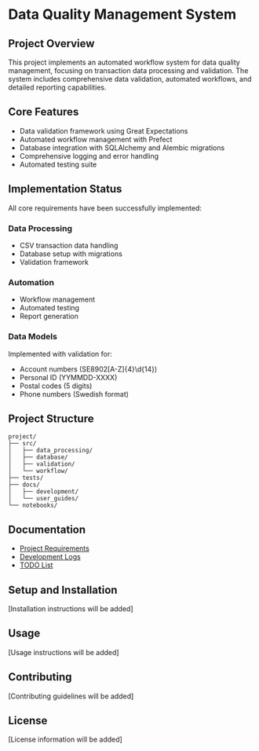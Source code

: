# Data Quality Management System

## Project Overview
This project implements an automated workflow system for data quality management, focusing on transaction data processing and validation. The system includes comprehensive data validation, automated workflows, and detailed reporting capabilities.

## Core Features
- Data validation framework using Great Expectations
- Automated workflow management with Prefect
- Database integration with SQLAlchemy and Alembic migrations
- Comprehensive logging and error handling
- Automated testing suite

## Implementation Status
All core requirements have been successfully implemented:

### Data Processing
- CSV transaction data handling
- Database setup with migrations
- Validation framework

### Automation
- Workflow management
- Automated testing
- Report generation

### Data Models
Implemented with validation for:
- Account numbers (SE8902[A-Z]{4}\d{14})
- Personal ID (YYMMDD-XXXX)
- Postal codes (5 digits)
- Phone numbers (Swedish format)

## Project Structure
```
project/
├── src/
│   ├── data_processing/
│   ├── database/
│   ├── validation/
│   └── workflow/
├── tests/
├── docs/
│   ├── development/
│   └── user_guides/
└── notebooks/
```

## Documentation
- [Project Requirements](docs/project_requirements.txt)
- [Development Logs](docs/development/daily_logs/)
- [TODO List](TODO.md)

## Setup and Installation
[Installation instructions will be added]

## Usage
[Usage instructions will be added]

## Contributing
[Contributing guidelines will be added]

## License
[License information will be added]